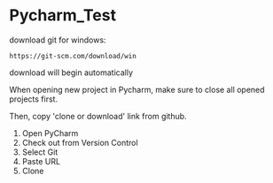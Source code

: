 # Pycharm_Test

download git for windows:
```
https://git-scm.com/download/win
```

download will begin automatically

When opening new project in Pycharm,
make sure to close all opened projects first.  

Then, copy 'clone or download' link from github.

1. Open PyCharm
2. Check out from Version Control
3. Select Git
4. Paste URL 
5. Clone

